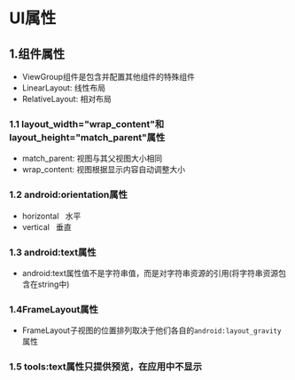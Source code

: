 # UI属性
## 1.组件属性
* ViewGroup组件是包含并配置其他组件的特殊组件
* LinearLayout: 线性布局
* RelativeLayout: 相对布局
### 1.1 layout_width="wrap_content"和layout_height="match_parent"属性
* match_parent: 视图与其父视图大小相同
* wrap_content: 视图根据显示内容自动调整大小
### 1.2 android:orientation属性
* horizontal   水平 
* vertical   垂直
### 1.3 android:text属性
* android:text属性值不是字符串值，而是对字符串资源的引用(将字符串资源包含在string中)
### 1.4FrameLayout属性
* FrameLayout子视图的位置排列取决于他们各自的`android:layout_gravity`属性
### 1.5 tools:text属性只提供预览，在应用中不显示
